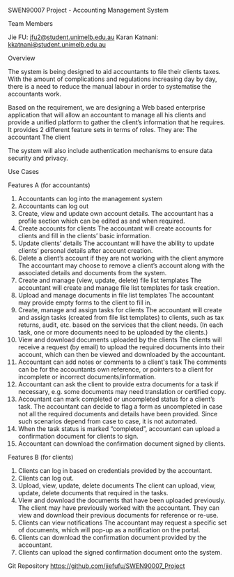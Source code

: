 SWEN90007 Project - Accounting Management System

Team Members

Jie FU: jfu2@student.unimelb.edu.au
Karan Katnani: kkatnani@student.unimelb.edu.au

Overview

The system is being designed to aid accountants to file their clients taxes. With the amount of complications and regulations increasing day by day, there is a need to reduce the manual labour in order to systematise the accountants work.

Based on the requirement, we are designing a Web based enterprise application that will allow an accountant to manage all his clients and provide a unified platform to gather the client’s information that he requires. It provides 2 different feature sets in terms of roles. They are:
The accountant
The client

The system will also include authentication mechanisms to ensure data security and privacy.

Use Cases

Features A (for accountants)
1. Accountants can log into the management system
2. Accountants can log out
3. Create, view and update own account details.
The accountant has a profile section which can be edited as and when required.
4. Create accounts for clients
The accountant will create accounts for clients and fill in the clients’ basic information.
5. Update clients’ details
The accountant will have the ability to update clients’ personal details after account creation.
6. Delete a client’s account if they are not working with the client anymore
The accountant may choose to remove a client’s account along with the associated details and documents from the system.
7. Create and manage (view, update, delete) file list templates
The accountant will create and manage file list templates for task creation.
8. Upload and manage documents in file list templates
The accountant may provide empty forms to the client to fill in.
9. Create, manage and assign tasks for clients
The accountant will create and assign tasks (created from file list templates) to clients, such as tax returns, audit, etc. based on the services that the client needs. (In each task, one or more documents need to be uploaded by the clients.)
10. View and download documents uploaded by the clients
The clients will receive a request (by email) to upload the required documents into their account, which can then be viewed and downloaded by the accountant.
11. Accountant can add notes or comments to a client's task
The comments can be for the accountants own reference, or pointers to a client for incomplete or incorrect documents/information.
12. Accountant can ask the client to provide extra documents for a task if necessary, e.g. some documents may need translation or certified copy.
13. Accountant can mark completed or uncompleted status for a client’s task.
The accountant can decide to flag a form as uncompleted in case not all the required documents and details have been provided. Since such scenarios depend from case to case, it is not automated.
14. When the task status is marked “completed”, accountant can upload a confirmation document for clients to sign.
15. Accountant can download the confirmation document signed by clients.

Features B (for clients)
1. Clients can log in based on credentials provided by the accountant.
2. Clients can log out.
3. Upload, view, update, delete documents
The client can upload, view, update, delete documents that required in the tasks.
4. View and download the documents that have been uploaded previously.
The client may have previously worked with the accountant. They can view and download their previous documents for reference or re-use.
5. Clients can view notifications
The accountant may request a specific set of documents, which will pop-up as a notification on the portal.
6. Clients can download the confirmation document provided by the accountant.
7. Clients can upload the signed confirmation document onto the system.

Git Repository
https://github.com/jiefufu/SWEN90007_Project
